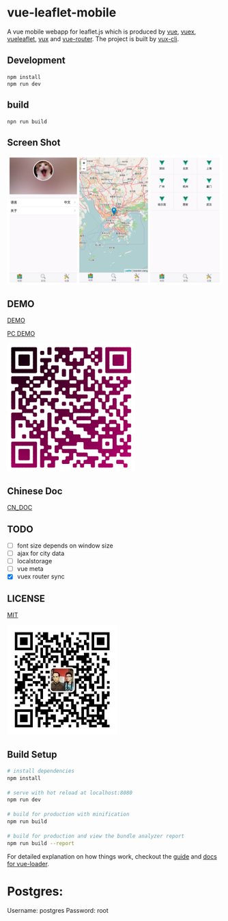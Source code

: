 # vue-leaflet-mobile

A vue mobile webapp for leaflet.js which is produced by [vue](https://github.com/vuejs/vue), [vuex](https://github.com/vuejs/vuex), [vueleaflet](https://github.com/brandonxiang/vueleaflet), [vux](https://github.com/airyland/vux) and [vue-router](https://github.com/vuejs/vue-router). The project is built by [vux-cli](https://github.com/vuejs/vue-cli).

## Development

```
npm install
npm run dev
```

## build

```
npn run build
```

## Screen Shot

![Screen](screen/screen.jpg)

## DEMO

[DEMO](https://www.shanww.cc/app/)

[PC DEMO](https://brandonxiang.github.io/vue-leaflet-mobile/www/)

![Phone DEMO](screen/demo.png)

## Chinese Doc

[CN_DOC](README_CN.md)

## TODO

- [ ] font size depends on window size
- [ ] ajax for city data
- [ ] localstorage
- [ ] vue meta
- [x] vuex router sync

## LICENSE

[MIT](LICENSE)

![Wechat Offical Code](src/assets/qrcode.jpg)

## Build Setup

```bash
# install dependencies
npm install

# serve with hot reload at localhost:8080
npm run dev

# build for production with minification
npm run build

# build for production and view the bundle analyzer report
npm run build --report
```

For detailed explanation on how things work, checkout the [guide](http://vuejs-templates.github.io/webpack/) and [docs for vue-loader](http://vuejs.github.io/vue-loader).

# Postgres:

Username: postgres
Password: root
